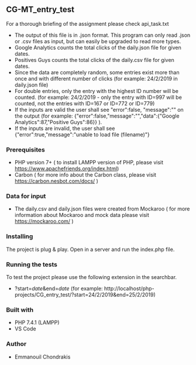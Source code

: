 ## CG-MT_entry_test

For a thorough briefing of the assignment please check api_task.txt <br/>

* The output of this file is in .json format. This program can only read .json or .csv files as input, but can easily be upgraded to read more types.
* Google Analytics counts the total clicks of the daily.json file for given dates.
* Positives Guys counts the total clicks of the daily.csv file for given dates.
* Since the data are completely random, some entries exist more than once and with different number of clicks (for example: 24/2/2019 in daily.json file)
* For double entries, only the entry with the highest ID number will be counted. (for example: 24/2/2019 - only the entry with ID=997 will be counted, not the entries with ID=167 or ID=772 or ID=779)
* If the inputs are valid the user shall see "error":false, "message":"" on the output (for example: {"error":false,"message":"","data":{"Google Analytics":87,"Positive Guys":86}} ).
* If the inputs are invalid, the user shall see {"error":true,"message":"unable to load file (filename)"}

### Prerequisites

* PHP version 7+ ( to install LAMPP version of PHP, please visit https://www.apachefriends.org/index.html)
* Carbon  ( for more info about the Carbon class, please visit https://carbon.nesbot.com/docs/ )

###  Data for input

* The daily.csv and daily.json files were created from Mockaroo ( for more information about Mockaroo and mock data please visit https://mockaroo.com/ )

### Installing

The project is plug & play. Open in a server and run the index.php file.

### Running the tests

To test the project please use the following extension in the searchbar.

* ?start=*date*&end=*date* (for example:  http://localhost/php-projects/CG_entry_test/?start=24/2/2019&end=25/2/2019)

### Built with

* PHP 7.4.1 (LAMPP)
* VS Code


### Author

* Emmanouil Chondrakis

